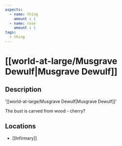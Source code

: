 ```yaml
---
aspects: 
  - name: thing
    amount : 1
  - name: rose
    amount : 1
tags:
  - thing
---
```


# [[world-at-large/Musgrave Dewulf|Musgrave Dewulf]]

## Description
'[[world-at-large/Musgrave Dewulf|Musgrave Dewulf]]'

The bust is carved from wood - cherry?
## Locations
- [[Infirmary]]